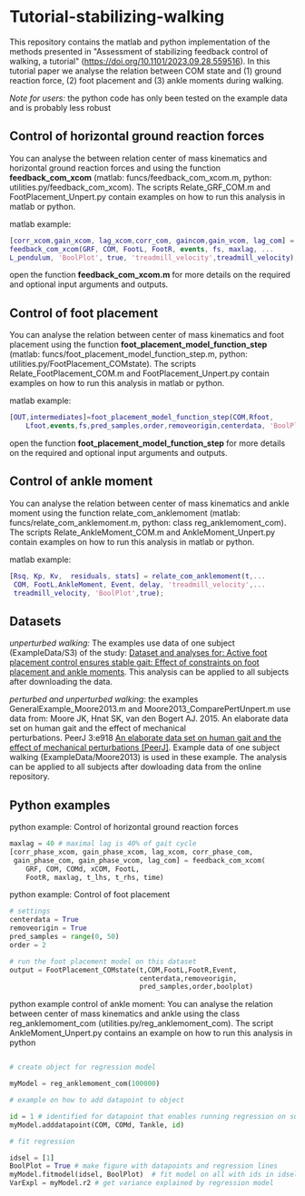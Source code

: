 # Tutorial-stabilizing-walking

This repository contains the matlab and python implementation of the methods presented in "Assessment of stabilizing feedback control of walking, a tutorial" (https://doi.org/10.1101/2023.09.28.559516). In this tutorial paper we analyse the relation between COM state and (1) ground reaction force, (2) foot placement and (3) ankle moments during walking.

*Note for users:* the python code has only been tested on the example data and is probably less robust

## Control of horizontal ground reaction forces

You can analyse the between relation center of mass kinematics and horizontal ground reaction forces and using the function **feedback_com_xcom** (matlab: funcs/feedback_com_xcom.m, python: utilities.py/feedback_com_xcom). The scripts Relate_GRF_COM.m and FootPlacement_Unpert.py contain examples on how to run this analysis in matlab or python.

matlab example:

```matlab
[corr_xcom,gain_xcom, lag_xcom,corr_com, gaincom,gain_vcom, lag_com] = ...
feedback_com_xcom(GRF, COM, FootL, FootR, events, fs, maxlag, ...
L_pendulum, 'BoolPlot', true, 'treadmill_velocity',treadmill_velocity); 
```

open the function **feedback_com_xcom.m** for more details on the  required and optional input arguments and outputs.

## Control of foot placement

You can analyse the relation between center of mass kinematics and foot placement using the function **foot_placement_model_function_step** (matlab: funcs/foot_placement_model_function_step.m, python: utilities.py/FootPlacement_COMstate). The scripts Relate_FootPlacement_COM.m and FootPlacement_Unpert.py contain examples on how to run this analysis in matlab or python.

matlab example:

```matlab
[OUT,intermediates]=foot_placement_model_function_step(COM,Rfoot,
    Lfoot,events,fs,pred_samples,order,removeorigin,centerdata, 'BoolPlot', true, 'treadmill_velocity',treadmill_velocity); 
```

open the function **foot_placement_model_function_step** for more details on the  required and optional input arguments and outputs.

## Control of ankle moment

You can analyse the relation between center of mass kinematics and ankle moment using the function relate_com_anklemoment (matlab: funcs/relate_com_anklemoment.m, python: class reg_anklemoment_com). The scripts Relate_AnkleMoment_COM.m and AnkleMoment_Unpert.py contain examples on how to run this analysis in matlab or python.

matlab example:

```matlab
[Rsq, Kp, Kv,  residuals, stats] = relate_com_anklemoment(t,...
 COM, FootL,AnkleMoment, Event, delay, 'treadmill_velocity',...
 treadmill_velocity, 'BoolPlot',true);
```

## Datasets

*unperturbed walking:* The examples use data of one subject (ExampleData/S3) of the study: [Dataset and analyses for: Active foot placement control ensures stable gait: Effect of constraints on foot placement and ankle moments](https://doi.org/10.5281/zenodo.4229851). This analysis can be applied to all subjects after downloading the data.

*perturbed and unperturbed walking*: the examples GeneralExample_Moore2013.m and Moore2013_ComparePertUnpert.m use data from: Moore JK, Hnat SK, van den Bogert AJ. 2015. An elaborate data set on human gait and the effect of mechanical perturbations. PeerJ 3:e918 [An elaborate data set on human gait and the effect of mechanical perturbations [PeerJ]](https://doi.org/10.7717/peerj.918). Example data of one subject walking (ExampleData/Moore2013) is used in these example. The analysis can be applied to all subjects after dowloading data from the online repository.

## Python examples

python example: Control of horizontal ground reaction forces

```python
maxlag = 40 # maximal lag is 40% of gait cycle
[corr_phase_xcom, gain_phase_xcom, lag_xcom, corr_phase_com,
 gain_phase_com, gain_phase_vcom, lag_com] = feedback_com_xcom(
    GRF, COM, COMd, xCOM, FootL,
    FootR, maxlag, t_lhs, t_rhs, time)
```

python example: Control of foot placement

```python
# settings
centerdata = True
removeorigin = True
pred_samples = range(0, 50)
order = 2

# run the foot placement model on this dataset
output = FootPlacement_COMstate(t,COM,FootL,FootR,Event,
                                centerdata,removeorigin,
                                pred_samples,order,boolplot)
```

python example control of ankle moment: You can analyse the relation between center of mass kinematics and ankle using the class reg_anklemoment_com (utilities.py/reg_anklemoment_com). The script AnkleMoment_Unpert.py contains an example on how to run this analysis in python

```python

# create object for regression model

myModel = reg_anklemoment_com(100000)

# example on how to add datapoint to object

id = 1 # identified for datapoint that enables running regression on subset of data
myModel.adddatapoint(COM, COMd, Tankle, id)

# fit regression

idsel = [1]
BoolPlot = True # make figure with datapoints and regression lines
myModel.fitmodel(idsel, BoolPlot)  # fit model on all with ids in idsel
VarExpl = myModel.r2 # get variance explained by regression model
